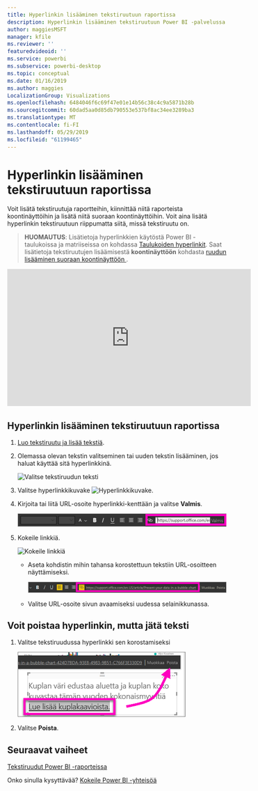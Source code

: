 ```yaml
---
title: Hyperlinkin lisääminen tekstiruutuun raportissa
description: Hyperlinkin lisääminen tekstiruutuun Power BI -palvelussa ja Desktopissa
author: maggiesMSFT
manager: kfile
ms.reviewer: ''
featuredvideoid: ''
ms.service: powerbi
ms.subservice: powerbi-desktop
ms.topic: conceptual
ms.date: 01/16/2019
ms.author: maggies
LocalizationGroup: Visualizations
ms.openlocfilehash: 6484046f6c69f47e01e14b56c38c4c9a5871b28b
ms.sourcegitcommit: 60dad5aa0d85db790553e537bf8ac34ee3289ba3
ms.translationtype: MT
ms.contentlocale: fi-FI
ms.lasthandoff: 05/29/2019
ms.locfileid: "61199465"
---
```

# <a name="add-a-hyperlink-to-a-text-box-in-a-report"></a>Hyperlinkin lisääminen tekstiruutuun raportissa
Voit lisätä tekstiruutuja raportteihin, kiinnittää niitä raporteista koontinäyttöihin ja lisätä niitä suoraan koontinäyttöihin. Voit aina lisätä hyperlinkin tekstiruutuun riippumatta siitä, missä tekstiruutu on.  

> **HUOMAUTUS**: Lisätietoja hyperlinkkien käytöstä Power BI -taulukoissa ja matriiseissa on kohdassa [Taulukoiden hyperlinkit](power-bi-hyperlinks-in-tables.md). Saat lisätietoja tekstiruutujen lisäämisestä **koontinäyttöön** kohdasta [ruudun lisääminen suoraan koontinäyttöön ](service-dashboard-add-widget.md). 
> 
> 

<iframe width="560" height="315" src="https://www.youtube.com/embed/_3q6VEBhGew#t=0m55s" frameborder="0" allowfullscreen></iframe>


## <a name="to-add-a-hyperlink-to-a-text-box-in-a-report"></a>Hyperlinkin lisääminen tekstiruutuun raportissa
1. [Luo tekstiruutu ja lisää tekstiä](power-bi-reports-add-text-and-shapes.md). 
2. Olemassa olevan tekstin valitseminen tai uuden tekstin lisääminen, jos haluat käyttää sitä hyperlinkkinä.
   
   ![Valitse tekstiruudun teksti](media/service-add-hyperlink-to-text-box/power-bi-hyperlink-new.png)
3. Valitse hyperlinkkikuvake ![Hyperlinkkikuvake](media/service-add-hyperlink-to-text-box/power-bi-hyperlink-icon.png).
4. Kirjoita tai liitä URL-osoite hyperlinkki-kenttään ja valitse **Valmis**.
   
   ![Kirjoita tai liitä URL-osoite hyperlinkki-kenttään](media/service-add-hyperlink-to-text-box/power-bi-add-link.png)
5. Kokeile linkkiä.  
   
   ![Kokeile linkkiä](media/service-add-hyperlink-to-text-box/power-bi-test-link.png)
   
   * Aseta kohdistin mihin tahansa korostettuun tekstiin URL-osoitteen näyttämiseksi.  
     
      ![Aseta kohdistin mihin tahansa korostettuun tekstiin](media/service-add-hyperlink-to-text-box/power-bi-hyperlink-edit.png)
   * Valitse URL-osoite sivun avaamiseksi uudessa selainikkunassa.

## <a name="to-remove-the-hyperlink-but-leave-the-text"></a>Voit poistaa hyperlinkin, mutta jätä teksti
1. Valitse tekstiruudussa hyperlinkki sen korostamiseksi
   
     ![Poista hyperlinkki](media/service-add-hyperlink-to-text-box/power-bi-hyperlink-remove.png)
2. Valitse **Poista**. 

## <a name="next-steps"></a>Seuraavat vaiheet
[Tekstiruudut Power BI -raporteissa](power-bi-reports-add-text-and-shapes.md)

Onko sinulla kysyttävää? [Kokeile Power BI -yhteisöä](http://community.powerbi.com/)

